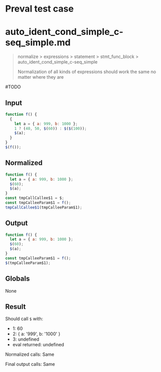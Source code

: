 # Preval test case

# auto_ident_cond_simple_c-seq_simple.md

> normalize > expressions > statement > stmt_func_block > auto_ident_cond_simple_c-seq_simple
>
> Normalization of all kinds of expressions should work the same no matter where they are

#TODO

## Input

`````js filename=intro
function f() {
  {
    let a = { a: 999, b: 1000 };
    1 ? (40, 50, $(60)) : $($(100));
    $(a);
  }
}
$(f());
`````

## Normalized

`````js filename=intro
function f() {
  let a = { a: 999, b: 1000 };
  $(60);
  $(a);
}
const tmpCallCallee$1 = $;
const tmpCalleeParam$1 = f();
tmpCallCallee$1(tmpCalleeParam$1);
`````

## Output

`````js filename=intro
function f() {
  let a = { a: 999, b: 1000 };
  $(60);
  $(a);
}
const tmpCalleeParam$1 = f();
$(tmpCalleeParam$1);
`````

## Globals

None

## Result

Should call `$` with:
 - 1: 60
 - 2: { a: '999', b: '1000' }
 - 3: undefined
 - eval returned: undefined

Normalized calls: Same

Final output calls: Same
